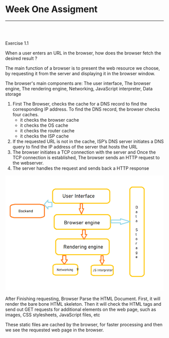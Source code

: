 # Week One Assigment

---

<br>
<br>

Exercise 1.1

When a user enters an URL in the browser, how does the browser fetch the desired result ?

<p>
The main function of a browser is to present the web resource we choose, by requesting it from the server and displaying it in the browser window. 
</p>
<p>
The browser's main components are:
The user interface, The browser engine, The rendering engine, Networking, JavaScript interpreter, Data storage
</P>
<ol>
<li>First The Browser, checks the cache for a DNS record to find the corresponding IP address. To find the DNS record, the browser checks four caches.
    <ul>
    <li>it checks the browser cache</li>
    <li>it checks the OS cache</li>
    <li>it checks the router cache</li>
    <li>it checks the ISP cache</li>
    </ul>
</li>
<li>If the requested URL is not in the cache, ISP’s DNS server initiates a DNS query to find the IP address of the server that hosts the URL
</li>
<li>The browser initiates a TCP connection with the server and Once the TCP connection is established, The browser sends an HTTP request to the webserver.</li>
<li>The server handles the request and sends back a HTTP response</li>
</ol>

<img src="./assests/un.png">

<p>After Finishing requesting, Browser Parse the HTML Document. First, it will render the bare bone HTML skeleton. Then it will check the HTML tags and send out GET requests for additional elements on the web page, such as images, CSS stylesheets, JavaScript files, etc</p>

<p>
These static files are cached by the browser, for faster processing and then we see the requested web page in the browser.
</p>
